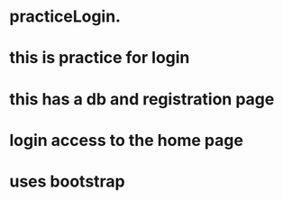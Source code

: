 # practiceLogin.
# this is practice for login 
# this has a db and registration page
# login access to the home page
# uses bootstrap
#
